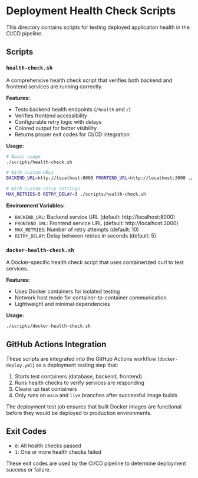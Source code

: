# Deployment Health Check Scripts

This directory contains scripts for testing deployed application health in the CI/CD pipeline.

## Scripts

### `health-check.sh`
A comprehensive health check script that verifies both backend and frontend services are running correctly.

**Features:**
- Tests backend health endpoints (`/health` and `/`)
- Verifies frontend accessibility
- Configurable retry logic with delays
- Colored output for better visibility
- Returns proper exit codes for CI/CD integration

**Usage:**
```bash
# Basic usage
./scripts/health-check.sh

# With custom URLs
BACKEND_URL=http://localhost:8000 FRONTEND_URL=http://localhost:3000 ./scripts/health-check.sh

# With custom retry settings
MAX_RETRIES=5 RETRY_DELAY=3 ./scripts/health-check.sh
```

**Environment Variables:**
- `BACKEND_URL`: Backend service URL (default: http://localhost:8000)
- `FRONTEND_URL`: Frontend service URL (default: http://localhost:3000)  
- `MAX_RETRIES`: Number of retry attempts (default: 10)
- `RETRY_DELAY`: Delay between retries in seconds (default: 5)

### `docker-health-check.sh`
A Docker-specific health check script that uses containerized curl to test services.

**Features:**
- Uses Docker containers for isolated testing
- Network host mode for container-to-container communication
- Lightweight and minimal dependencies

**Usage:**
```bash
./scripts/docker-health-check.sh
```

## GitHub Actions Integration

These scripts are integrated into the GitHub Actions workflow (`docker-deploy.yml`) as a deployment testing step that:

1. Starts test containers (database, backend, frontend)
2. Runs health checks to verify services are responding
3. Cleans up test containers
4. Only runs on `main` and `live` branches after successful image builds

The deployment test job ensures that built Docker images are functional before they would be deployed to production environments.

## Exit Codes

- `0`: All health checks passed
- `1`: One or more health checks failed

These exit codes are used by the CI/CD pipeline to determine deployment success or failure.